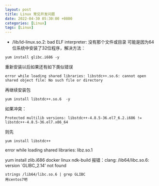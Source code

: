 ```yaml
---
layout: post
title: Linux 常见开发问题
date: 2022-04-30 05:30:00 +0800
categories: [Linux]
tags: [Linux]
---
```

* /lib/ld-linux.so.2: bad ELF interpreter: 没有那个文件或目录
可能是因为64位系统中安装了32位程序，解决方法：
```
yum install glibc.i686 -y
```
重新安装以后如果还有如下类似错误
```
error while loading shared libraries: libstdc++.so.6: cannot open shared object file: No such file or directory
```
再继续安装包
```
yum install libstdc++.so.6  -y
```
如果冲突：
```
Protected multilib versions: libstdc++-4.8.5-36.el7_6.2.i686 != libstdc++-4.8.5-36.el7.x86_64
```
则先
```
yum install libstdc++
```
error while loading shared libraries: libz.so.1

yum install zlib.i686
docker linux ndk-build 报错：clang: /lib64/libc.so.6: version `GLIBC_2.14' not found
```
strings /lib64/libc.so.6 | grep GLIBC
用centos7吧
```